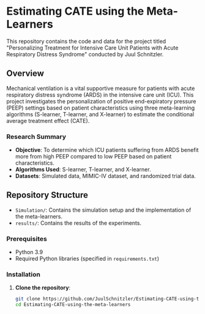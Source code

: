 # Estimating CATE using the Meta-Learners
This repository contains the code and data for the project titled "Personalizing Treatment for Intensive Care Unit Patients with Acute Respiratory Distress Syndrome" conducted by Juul Schnitzler.

## Overview
Mechanical ventilation is a vital supportive measure for patients with acute respiratory distress syndrome (ARDS) in the intensive care unit (ICU). This project investigates the personalization of positive end-expiratory pressure (PEEP) settings based on patient characteristics using three meta-learning algorithms (S-learner, T-learner, and X-learner) to estimate the conditional average treatment effect (CATE).

### Research Summary
- **Objective**: To determine which ICU patients suffering from ARDS benefit more from high PEEP compared to low PEEP based on patient characteristics.
- **Algorithms Used**: S-learner, T-learner, and X-learner.
- **Datasets**: Simulated data, MIMIC-IV dataset, and randomized trial data.

## Repository Structure
- `Simulation/`: Contains the simulation setup and the implementation of the meta-learners.
- `results/`: Contains the results of the experiments.

### Prerequisites
- Python 3.9
- Required Python libraries (specified in `requirements.txt`)

### Installation
1. **Clone the repository**:
   ```bash
   git clone https://github.com/JuulSchnitzler/Estimating-CATE-using-the-meta-learners.git
   cd Estimating-CATE-using-the-meta-learners
